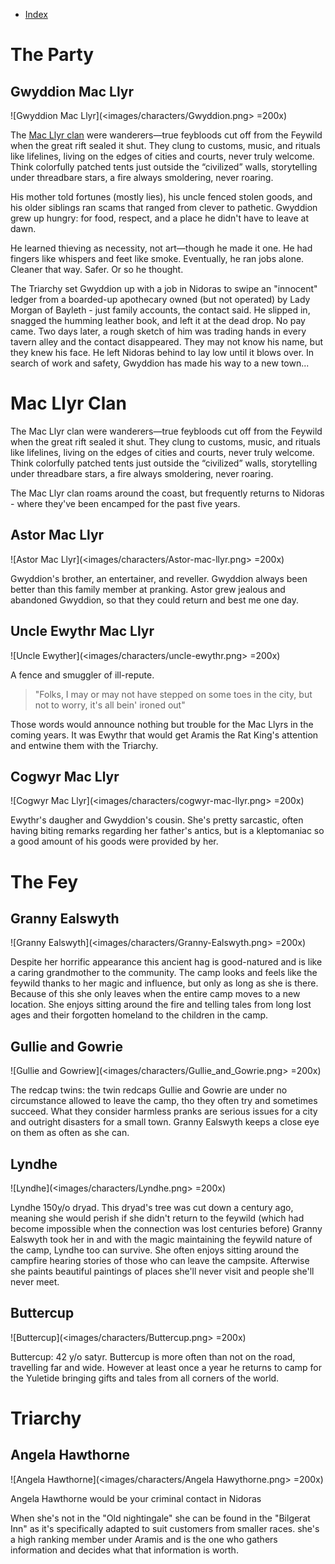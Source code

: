 - [Index](index.md)

# The Party

## Gwyddion Mac Llyr

![Gwyddion Mac Llyr](<images/characters/Gwyddion.png> =200x)

The [Mac Llyr clan](#mac-llyr-clan) were wanderers—true feybloods cut off from the Feywild when the great rift sealed it shut. They clung to customs, music, and rituals like lifelines, living on the edges of cities and courts, never truly welcome. Think colorfully patched tents just outside the “civilized” walls, storytelling under threadbare stars, a fire always smoldering, never roaring.

His mother told fortunes (mostly lies), his uncle fenced stolen goods, and his older siblings ran scams that ranged from clever to pathetic. Gwyddion grew up hungry: for food, respect, and a place he didn't have to leave at dawn.

He learned thieving as necessity, not art—though he made it one. He had fingers like whispers and feet like smoke. Eventually, he ran jobs alone. Cleaner that way. Safer. Or so he thought.

The Triarchy set Gwyddion up with a job in Nidoras to swipe an "innocent" ledger from a boarded-up apothecary owned (but not operated) by Lady Morgan of Bayleth - just family accounts, the contact said. He slipped in, snagged the humming leather book, and left it at the dead drop.  No pay came.  Two days later, a rough sketch of him was trading hands in every tavern alley and the contact disappeared.  They may not know his name, but they knew his face.  He left Nidoras behind to lay low until it blows over.  In search of work and safety, Gwyddion has made his way to a new town...

# Mac Llyr Clan

The Mac Llyr clan were wanderers—true feybloods cut off from the Feywild when the great rift sealed it shut. They clung to customs, music, and rituals like lifelines, living on the edges of cities and courts, never truly welcome. Think colorfully patched tents just outside the “civilized” walls, storytelling under threadbare stars, a fire always smoldering, never roaring.

The Mac Llyr clan roams around the coast, but frequently returns to Nidoras - where they've been encamped for the past five years.

## Astor Mac Llyr

![Astor Mac Llyr](<images/characters/Astor-mac-llyr.png> =200x)

Gwyddion's brother, an entertainer, and reveller. Gwyddion always been better than this family member at pranking.  Astor grew jealous and abandoned Gwyddion, so that they could return and best me one day.

## Uncle Ewythr Mac Llyr

![Uncle Ewyther](<images/characters/uncle-ewythr.png> =200x)

A fence and smuggler of ill-repute.

> "Folks, I may or may not have stepped on some toes in the city, but not to worry, it's all bein' ironed out"

Those words would announce nothing but trouble for the Mac Llyrs in the coming years.  It was Ewythr that would get Aramis the Rat King's attention and entwine them with the Triarchy.

## Cogwyr Mac Llyr

![Cogwyr Mac Llyr](<images/characters/cogwyr-mac-llyr.png> =200x)

Ewythr's daugher and Gwyddion's cousin.
She's pretty sarcastic, often having biting remarks regarding her father's antics, but is a kleptomaniac so a good amount of his goods were provided by her.

# The Fey

## Granny Ealswyth

![Granny Ealswyth](<images/characters/Granny-Ealswyth.png> =200x)

Despite her horrific appearance this ancient hag is good-natured and is like a caring grandmother to the community. The camp looks and feels like the feywild thanks to her magic and influence, but only as long as she is there. Because of this she only leaves when the entire camp moves to a new location. She enjoys sitting around the fire and telling tales from long lost ages and their forgotten homeland to the children in the camp.

## Gullie and Gowrie

![Gullie and Gowriew](<images/characters/Gullie_and_Gowrie.png> =200x)

The redcap twins: the twin redcaps Gullie and Gowrie are under no circumstance allowed to leave the camp, tho they often try and sometimes succeed. What they consider harmless pranks are serious issues for a city and outright disasters for a small town. Granny Ealswyth keeps a close eye on them as often as she can.

## Lyndhe

![Lyndhe](<images/characters/Lyndhe.png> =200x)

Lyndhe 150y/o dryad. This dryad's tree was cut down a century ago, meaning she would perish if she didn't return to the feywild (which had become impossible when the connection was lost centuries before) Granny Ealswyth took her in and with the magic maintaining the feywild nature of the camp, Lyndhe too can survive. She often enjoys sitting around the campfire hearing stories of those who can leave the campsite. Afterwise she paints beautiful paintings of places she'll never visit and people she'll never meet.

## Buttercup

![Buttercup](<images/characters/Buttercup.png> =200x)

Buttercup: 42 y/o satyr. Buttercup is more often than not on the road, travelling far and wide. However at least once a year he returns to camp for the Yuletide bringing gifts and tales from all corners of the world.

# Triarchy

## Angela Hawthorne

![Angela Hawthorne](<images/characters/Angela Hawythorne.png> =200x)

Angela Hawthorne would be your criminal contact in Nidoras

When she's not in the "Old nightingale" she can be found in the "Bilgerat Inn" as it's specifically adapted to suit customers from smaller races.
she's a high ranking member under Aramis and is the one who gathers information and decides what that information is worth.
